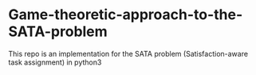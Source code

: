 # Game-theoretic-approach-to-the-SATA-problem
This repo is an implementation for the SATA problem (Satisfaction-aware task assignment) in python3
